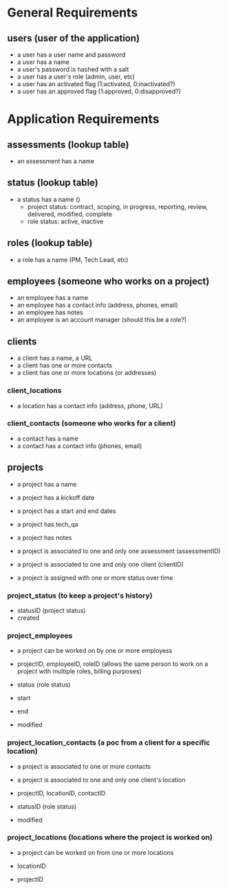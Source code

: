 # General Requirements

## users (user of the application)
- a user has a user name and password
- a user has a name
- a user's password is hashed with a salt
- a user has a user's role (admin, user, etc)
- a user has an activated flag (1:activated, 0:inactivated?)
- a user has an approved flag (1:approved, 0:disapproved?)

# Application Requirements

## assessments (lookup table)
- an assessment has a name

## status (lookup table)
- a status has a name ()
  + project status: contract, scoping, in progress, reporting, review, delivered, modified, complete
  + role status: active, inactive

## roles (lookup table)
- a role has a name (PM, Tech Lead, etc)

## employees (someone who works on a project)
- an employee has a name
- an employee has a contact info (address, phones, email)
- an employee has notes
- an amployee is an account manager (should this be a role?)

## clients
- a client has a name, a URL
- a client has one or more contacts
- a client has one or more locations (or addresses)

### client_locations
- a location has a contact info (address, phone, URL)

### client_contacts (someone who works for a client)
- a contact has a name
- a contact has a contact info (phones, email)

## projects
- a project has a name
- a project has a kickoff date
- a project has a start and end dates
- a project has tech_qa
- a project has notes

- a project is associated to one and only one assessment (assessmentID)
- a project is associated to one and only one client (clientID)
- a project is assigned with one or more status over time

### project_status (to keep a project's history)
- statusID (project status)
- created

### project_employees
- a project can be worked on by one or more employess

- projectID, employeeID, roleID
  (allows the same person to work on a project with multiple roles, billing purposes)
- status (role status)
- start
- end
- modified

### project_location_contacts (a poc from a client for a specific location)
- a project is associated to one or more contacts
- a project is associated to one and only one client's location

- projectID, locationID, contactID
- statusID (role status)
- modified

### project_locations (locations where the project is worked on)
- a project can be worked on from one or more locations

- locationID
- projectID

